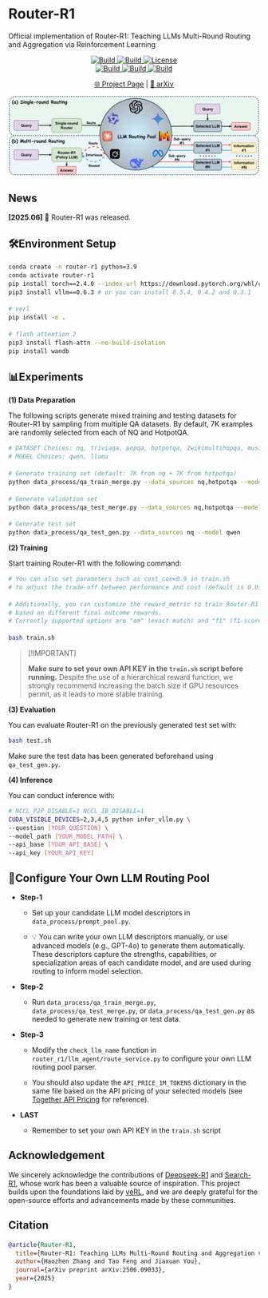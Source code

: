# Router-R1


Official implementation of Router-R1: Teaching LLMs Multi-Round Routing and Aggregation via Reinforcement Learning


<p align="center">
    <a href="https://ulab-uiuc.github.io/Router-R1">
        <img alt="Build" src="https://img.shields.io/badge/Project-Page-blue">
    </a>
    <a href="https://arxiv.org/abs/2506.09033">
        <img alt="Build" src="https://img.shields.io/badge/arXiv-2506.09033-red?logo=arxiv">
    </a>
    <!-- <a href="xxx">
        <img alt="Build" src="https://img.shields.io/badge/Twitter-black?logo=X">
    </a> -->
    <a href="https://github.com/ulab-uiuc/Router-R1/blob/master/LICENSE">
        <img alt="License" src="https://img.shields.io/badge/LICENSE-Apache-green">
    </a>
    <br>
    <a href="https://github.com/ulab-uiuc/Router-R1">
        <img alt="Build" src="https://img.shields.io/github/stars/ulab-uiuc/Router-R1">
    </a>
    <a href="https://github.com/ulab-uiuc/Router-R1">
        <img alt="Build" src="https://img.shields.io/github/forks/ulab-uiuc/Router-R1">
    </a>
    <a href="https://github.com/ulab-uiuc/Router-R1">
        <img alt="Build" src="https://img.shields.io/github/issues/ulab-uiuc/Router-R1">
    </a>
</p>


<p align="center">
    <a href="https://ulab-uiuc.github.io/Router-R1/">🌐 Project Page</a> |
    <a href="https://arxiv.org/abs/2506.09033">📜 arXiv</a>
    <!-- <a href="xxx">📮 Twitter Post</a> -->
<p>



<div align="center">
  <img src="./figures/model.png" width="700" alt="GoR">
</div>



## News

**[2025.06]** 🌟 Router-R1 was released.



## 🛠️Environment Setup

```bash
conda create -n router-r1 python=3.9
conda activate router-r1
pip install torch==2.4.0 --index-url https://download.pytorch.org/whl/cu121
pip3 install vllm==0.6.3 # or you can install 0.5.4, 0.4.2 and 0.3.1

# verl
pip install -e .

# flash attention 2
pip3 install flash-attn --no-build-isolation
pip install wandb
```



## 📊Experiments



**(1) Data Preparation**

The following scripts generate mixed training and testing datasets for Router-R1 by sampling from multiple QA datasets. By default, 7K examples are randomly selected from each of NQ and HotpotQA.

```bash
# DATASET Choices: nq, triviaqa, popqa, hotpotqa, 2wikimultihopqa, musique, bamboogle
# MODEL Choices: qwen, llama

# Generate training set (default: 7K from nq + 7K from hotpotqa)
python data_process/qa_train_merge.py --data_sources nq,hotpotqa --model qwen

# Generate validation set
python data_process/qa_test_merge.py --data_sources nq,hotpotqa --model qwen

# Generate test set
python data_process/qa_test_gen.py --data_sources nq --model qwen
```

**(2) Training**

Start training Router-R1 with the following command:

```bash
# You can also set parameters such as cost_coe=0.9 in train.sh 
# to adjust the trade-off between performance and cost (default is 0.0)

# Additionally, you can customize the reward_metric to train Router-R1 
# based on different final outcome rewards. 
# Currently supported options are "em" (exact match) and "f1" (f1-score).

bash train.sh
```


> \[!IMPORTANT\]
>
> **Make sure to set your own API KEY in the `train.sh` script before running.**
> Despite the use of a hierarchical reward function, we strongly recommend increasing the batch size if GPU resources permit, as it leads to more stable training.



**(3) Evaluation**

You can evaluate Router-R1 on the previously generated test set with:

```bash
bash test.sh
```

Make sure the test data has been generated beforehand using `qa_test_gen.py`.



**(4) Inference**

You can conduct inference with:

```bash
# NCCL_P2P_DISABLE=1 NCCL_IB_DISABLE=1
CUDA_VISIBLE_DEVICES=2,3,4,5 python infer_vllm.py \
--question [YOUR_QUESTION] \
--model_path [YOUR_MODEL_PATH] \
--api_base [YOUR_API_BASE] \
--api_key [YOUR_API_KEY]
```



## 🎯Configure Your Own LLM Routing Pool

- **Step-1** 

    + Set up your candidate LLM model descriptors in `data_process/prompt_pool.py`.

    + 💡 You can write your own LLM descriptors manually, or use advanced models (e.g., GPT-4o) to generate them automatically. These descriptors capture the strengths, capabilities, or specialization areas of each candidate model, and are used during routing to inform model selection.

- **Step-2**

    + Run `data_process/qa_train_merge.py`, `data_process/qa_test_merge.py`, or `data_process/qa_test_gen.py` as needed to generate new training or test data.


- **Step-3**

    + Modify the `check_llm_name` function in `router_r1/llm_agent/route_service.py` to configure your own LLM routing pool parser.

    + You should also update the `API_PRICE_1M_TOKENS` dictionary in the same file based on the API pricing of your selected models (see [Together API Pricing](https://www.together.ai/pricing) for reference).


- **LAST**

    + Remember to set your own API KEY in the `train.sh` script





## Acknowledgement

We sincerely acknowledge the contributions of [Deepseek-R1](https://github.com/deepseek-ai/DeepSeek-R1) and [Search-R1](https://github.com/PeterGriffinJin/Search-R1), whose work has been a valuable source of inspiration. This project builds upon the foundations laid by [veRL](https://github.com/volcengine/verl), and we are deeply grateful for the open-source efforts and advancements made by these communities. 




## Citation

```bibtex
@article{Router-R1,
  title={Router-R1: Teaching LLMs Multi-Round Routing and Aggregation via Reinforcement Learning},
  author={Haozhen Zhang and Tao Feng and Jiaxuan You},
  journal={arXiv preprint arXiv:2506.09033},
  year={2025}
}
```
